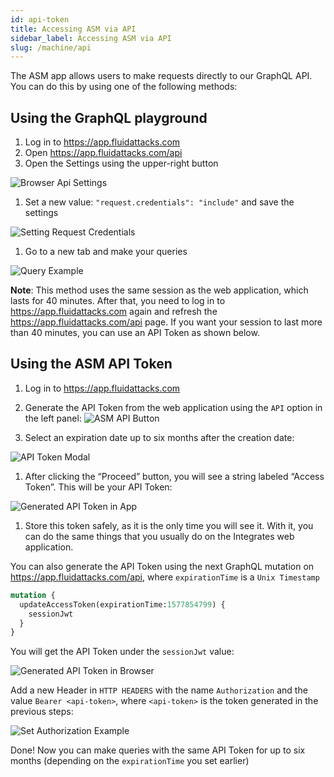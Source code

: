```yaml
---
id: api-token
title: Accessing ASM via API
sidebar_label: Accessing ASM via API
slug: /machine/api
---
```


The ASM app allows users
to make requests directly
to our GraphQL API.
You can do this
by using one of the following methods:

## Using the GraphQL playground

1. Log in to https://app.fluidattacks.com
1. Open https://app.fluidattacks.com/api
1. Open the Settings using the upper-right button

  ![Browser Api Settings](https://res.cloudinary.com/fluid-attacks/image/upload/v1622211883/docs/api/api-token/api_highlight_settings_byubm9.webp)

1. Set a new value:
  `"request.credentials": "include"`
  and save the settings

  ![Setting Request Credentials](https://res.cloudinary.com/fluid-attacks/image/upload/v1622211884/docs/api/api-token/api_highlight_reqcreds_sgljuh.webp)

1. Go to a new tab
  and make your queries

  ![Query Example](https://res.cloudinary.com/fluid-attacks/image/upload/v1622211880/docs/api/api-token/query_example_pcw8ra.webp)

**Note**: This method uses the same session
as the web application,
which lasts for 40 minutes.
After that,
you need to log in to https://app.fluidattacks.com again
and refresh the https://app.fluidattacks.com/api page.
If you want your session
to last more than 40 minutes,
you can use an API Token
as shown below.

## Using the ASM API Token

1. Log in to https://app.fluidattacks.com

1. Generate the API Token
   from the web application
   using the `API` option
   in the left panel:
   ![ASM API Button](https://res.cloudinary.com/fluid-attacks/image/upload/v1622211890/docs/api/api-token/app_highlight_apibutton_ayw1r8.webp)

1. Select an expiration date
  up to six months after
  the creation date:

  ![API Token Modal](https://res.cloudinary.com/fluid-attacks/image/upload/v1622211880/docs/api/api-token/api_token_modal_uqt5k9.webp)

1. After clicking the “Proceed” button,
  you will see a string labeled “Access Token”.
  This will be your API Token:

  ![Generated API Token in App](https://res.cloudinary.com/fluid-attacks/image/upload/v1622211884/docs/api/api-token/app_apitoken_generated_zhrspd.webp)

1. Store this token safely,
  as it is the only time you will see it.
  With it,
  you can do the same things
  that you usually do
  on the Integrates web application.

You can also generate the API Token
using the next GraphQL mutation on
https://app.fluidattacks.com/api,
where `expirationTime` is a `Unix Timestamp`

```graphql
mutation {
  updateAccessToken(expirationTime:1577854799) {
    sessionJwt
  }
}
```

You will get the API Token
under the `sessionJwt` value:

![Generated API Token in Browser](https://res.cloudinary.com/fluid-attacks/image/upload/v1622211883/docs/api/api-token/browser_apitoken_generated_kbkphs.webp)

Add a new Header in `HTTP HEADERS`
with the name `Authorization`
and the value `Bearer <api-token>`,
where `<api-token>` is the token generated
in the previous steps:

![Set Authorization Example](https://res.cloudinary.com/fluid-attacks/image/upload/v1622211885/docs/api/api-token/apitoken_setheader_ehr86e.webp)

Done!
Now you can make queries
with the same API Token
for up to six months
(depending on the `expirationTime` you set earlier)

